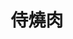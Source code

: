 ---
title: "侍燒肉"
description: "侍燒肉"
layout: shop
keywords:
  - 美食競賽
  - 台灣美食
  - 美食精選
datePublished: "2025-06-30"
dateModified: "2025-07-04"
city: "台北市"
district: "大安區"
address: "台北市大安區敦化南路一段177巷22號1樓"
phone: "0227710595"
geo: "25.043001375359168, 121.55008876697414"
google_map: "https://maps.app.goo.gl/yVygpqd32E3QZw6Z7"
footinder: "https://footinder.com.tw/%e5%8f%b0%e5%8c%97%e5%b8%82%e5%a4%a7%e5%ae%89%e5%8d%80/362166/"
official: "https://www.facebook.com/samuraiyakiniku2023"
award:
  - name: "500盤"
    year: "2024"
    entries:
      - dishes:
          - "厚切牛舌"

---